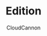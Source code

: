 ---
title: "Edition"
github: https://github.com/CloudCannon/edition-jekyll-template
demo: https://long-pig.cloudvent.net/
author: CloudCannon
ssg:
  - Jekyll
cms:
  - No Cms
---